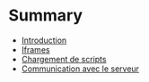 # Summary

* [Introduction](README.md)
* [Iframes](chapter1.md)
* [Chargement de scripts](iframes.md)
* [Communication avec le serveur](chargement-de-scripts.md)

